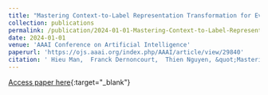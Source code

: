 ```yaml
---
title: "Mastering Context-to-Label Representation Transformation for Event Causality Identification with Diffusion Models"
collection: publications
permalink: /publication/2024-01-01-Mastering-Context-to-Label-Representation-Transformation-for-Event-Causality-Identification-with-Diffusion-Models
date: 2024-01-01
venue: 'AAAI Conference on Artificial Intelligence'
paperurl: 'https://ojs.aaai.org/index.php/AAAI/article/view/29840'
citation: ' Hieu Man,  Franck Dernoncourt,  Thien Nguyen, &quot;Mastering Context-to-Label Representation Transformation for Event Causality Identification with Diffusion Models.&quot; AAAI Conference on Artificial Intelligence, 2024.'
---
```

[Access paper here](https://ojs.aaai.org/index.php/AAAI/article/view/29840){:target="_blank"}

